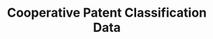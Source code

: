 ---
bigquery: https://console.cloud.google.com/bigquery?p=patents-public-data&d=cpc&page=dataset
citation: '“Cooperative Patent Classification” by the EPO and USPTO, for public use. '
contributors: EPO, USPTO
cost: None
description: Cooperative Patent Classification Data contains the scheme and definitions
  of the Cooperative Patent Classification system for classifying patent documents.
  The CPC is the result of a partnership between the EPO and the USPTO in their joint
  effort to develop a common, internationally compatible classification system for
  technical documents, in particular patent publications, which will be used by both
  offices in the patent granting process
documentation: https://www.cooperativepatentclassification.org/cpcSchemeAndDefinitions
last_edit: 04/13/2022, 10:59:58
location: https://www.cooperativepatentclassification.org/index
maintained_by: USPTO, EPO
schema_fields:
- additional_only
- titleFull
- child_groups
- symbol
- level
- status
- ipc_concordant
- not_allocatable
- definition
- informativeReferences
- limitingReferences
- title_full
- breakdown_code
- parents
- synonyms
- title_part
- application_references
- limiting_references
- notAllocatable
- ipcConcordant
- glossary
- sizeCache
- dateRevised
- residual_references
- breakdownCode
- titlePart
- date_revised
- children
- residualReferences
- childGroups
- applicationReferences
- informative_references
shortname: cooperative_patent_classification
tags:
- patents
- science
title: Cooperative Patent Classification Data
uuid: 984374a7-16e9-4b35-9445-458daceb01bf
---
